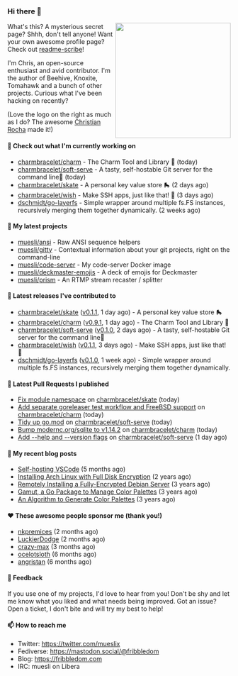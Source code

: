 ### Hi there 👋

<img align="right" src="https://raw.githubusercontent.com/muesli/muesli/master/assets/termenv.png" width="260">

What's this? A mysterious secret page? Shhh, don't tell anyone!
Want your own awesome profile page? Check out [readme-scribe](https://github.com/muesli/readme-scribe)!

I'm Chris, an open-source enthusiast and avid contributor. I'm the author of Beehive, Knoxite, Tomahawk and a bunch
of other projects. Curious what I've been hacking on recently?

(Love the logo on the right as much as I do? The awesome [Christian Rocha](https://github.com/meowgorithm/) made it!)

#### 👷 Check out what I'm currently working on

- [charmbracelet/charm](https://github.com/charmbracelet/charm) - The Charm Tool and Library 🌟 (today)
- [charmbracelet/soft-serve](https://github.com/charmbracelet/soft-serve) - A tasty, self-hostable Git server for the command line🍦 (today)
- [charmbracelet/skate](https://github.com/charmbracelet/skate) - A personal key value store 🛼 (2 days ago)
- [charmbracelet/wish](https://github.com/charmbracelet/wish) - Make SSH apps, just like that! 💫 (3 days ago)
- [dschmidt/go-layerfs](https://github.com/dschmidt/go-layerfs) - Simple wrapper around multiple fs.FS instances, recursively merging them together dynamically. (2 weeks ago)

#### 🌱 My latest projects

- [muesli/ansi](https://github.com/muesli/ansi) - Raw ANSI sequence helpers
- [muesli/gitty](https://github.com/muesli/gitty) - Contextual information about your git projects, right on the command-line
- [muesli/code-server](https://github.com/muesli/code-server) - My code-server Docker image
- [muesli/deckmaster-emojis](https://github.com/muesli/deckmaster-emojis) - A deck of emojis for Deckmaster
- [muesli/prism](https://github.com/muesli/prism) - An RTMP stream recaster / splitter

#### 🔭 Latest releases I've contributed to

- [charmbracelet/skate](https://github.com/charmbracelet/skate) ([v0.1.1](https://github.com/charmbracelet/skate/releases/tag/v0.1.1), 1 day ago) - A personal key value store 🛼
- [charmbracelet/charm](https://github.com/charmbracelet/charm) ([v0.9.1](https://github.com/charmbracelet/charm/releases/tag/v0.9.1), 1 day ago) - The Charm Tool and Library 🌟
- [charmbracelet/soft-serve](https://github.com/charmbracelet/soft-serve) ([v0.1.0](https://github.com/charmbracelet/soft-serve/releases/tag/v0.1.0), 2 days ago) - A tasty, self-hostable Git server for the command line🍦
- [charmbracelet/wish](https://github.com/charmbracelet/wish) ([v0.1.1](https://github.com/charmbracelet/wish/releases/tag/v0.1.1), 3 days ago) - Make SSH apps, just like that! 💫
- [dschmidt/go-layerfs](https://github.com/dschmidt/go-layerfs) ([v0.1.0](https://github.com/dschmidt/go-layerfs/releases/tag/v0.1.0), 1 week ago) - Simple wrapper around multiple fs.FS instances, recursively merging them together dynamically.

#### 🔨 Latest Pull Requests I published

- [Fix module namespace](https://github.com/charmbracelet/skate/pull/13) on [charmbracelet/skate](https://github.com/charmbracelet/skate) (today)
- [Add separate goreleaser test workflow and FreeBSD support](https://github.com/charmbracelet/charm/pull/34) on [charmbracelet/charm](https://github.com/charmbracelet/charm) (today)
- [Tidy up go.mod](https://github.com/charmbracelet/soft-serve/pull/34) on [charmbracelet/soft-serve](https://github.com/charmbracelet/soft-serve) (today)
- [Bump modernc.org/sqlite to v1.14.2](https://github.com/charmbracelet/charm/pull/33) on [charmbracelet/charm](https://github.com/charmbracelet/charm) (today)
- [Add --help and --version flags](https://github.com/charmbracelet/soft-serve/pull/30) on [charmbracelet/soft-serve](https://github.com/charmbracelet/soft-serve) (1 day ago)

#### 📜 My recent blog posts

- [Self-hosting VSCode](https://fribbledom.com/posts/selfhosting-vscode/) (5 months ago)
- [Installing Arch Linux with Full Disk Encryption](https://fribbledom.com/posts/encrypted-arch-install/) (2 years ago)
- [Remotely Installing a Fully-Encrypted Debian Server](https://fribbledom.com/posts/encrypted-remote-debian-install/) (3 years ago)
- [Gamut, a Go Package to Manage Color Palettes](https://fribbledom.com/posts/gamut-package-to-handle-color-palettes/) (3 years ago)
- [An Algorithm to Generate Color Palettes](https://fribbledom.com/posts/an-algorithm-to-generate-color-palettes/) (3 years ago)

#### ❤️ These awesome people sponsor me (thank you!)

- [nkpremices](https://github.com/nkpremices) (2 months ago)
- [LuckierDodge](https://github.com/LuckierDodge) (2 months ago)
- [crazy-max](https://github.com/crazy-max) (3 months ago)
- [ocelotsloth](https://github.com/ocelotsloth) (6 months ago)
- [angristan](https://github.com/angristan) (6 months ago)

#### 💬 Feedback

If you use one of my projects, I'd love to hear from you! Don't be shy and let me know what you liked
and what needs being improved. Got an issue? Open a ticket, I don't bite and will try my best to help!

#### 📫 How to reach me

- Twitter: https://twitter.com/mueslix
- Fediverse: https://mastodon.social/@fribbledom
- Blog: https://fribbledom.com
- IRC: muesli on Libera

